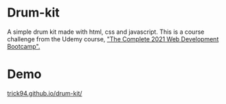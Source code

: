 # Drum-kit
A simple drum kit made with html, css and javascript. This is a course challenge from the Udemy course, ["The Complete 2021 Web Development Bootcamp".](https://www.udemy.com/course/the-complete-web-development-bootcamp/?utm_source=adwords&utm_medium=udemyads&utm_campaign=WebDevelopment_v.PROF_la.EN_cc.ROW_ti.8322&utm_content=deal4584&utm_term=_._ag_80385735315_._ad_437497334061_._kw__._de_c_._dm__._pl__._ti_dsa-774930035449_._li_1011157_._pd__._&matchtype=b&gclid=EAIaIQobChMIuLKEutO-7gIVRUNgCh1pywFDEAAYASAAEgI1aPD_BwE)
# Demo
[trick94.github.io/drum-kit/](https://trick94.github.io/drum-kit/)
